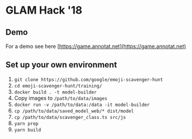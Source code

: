 # GLAM Hack '18

## Demo

For a demo see here [https://game.annotat.net](https://game.annotat.net)

## Set up your own environment

1. `git clone https://github.com/google/emoji-scavenger-hunt`
2. `cd emoji-scavenger-hunt/training/`
3. `docker build . -t model-builder`
4. Copy images to `/path/to/data/images`
4. `docker run -v /path/to/data:/data -it model-builder`
5. `cp /path/to/data/saved_model_web/* dist/model`
6. `cp /path/to/data/scavenger_class.ts src/js`
7. `yarn prep`
8. `yarn build`
